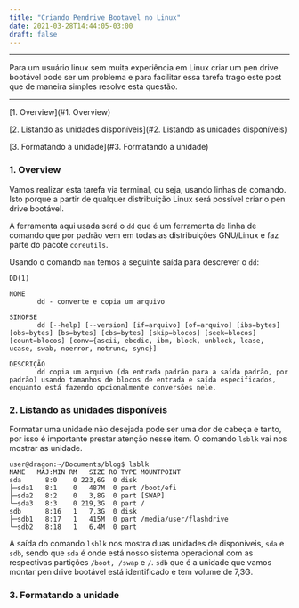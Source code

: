 ```yaml
---
title: "Criando Pendrive Bootavel no Linux"
date: 2021-03-28T14:44:05-03:00
draft: false
---
```


---
Para um usuário linux sem muita experiência em Linux criar um pen drive bootável pode ser um problema e para facilitar essa tarefa trago este post que de maneira simples resolve esta questão.

---

[1. Overview](#1. Overview)

[2. Listando as unidades disponíveis](#2. Listando as unidades disponíveis)

[3. Formatando a unidade](#3. Formatando a unidade)





### 1. Overview

Vamos realizar esta tarefa via terminal, ou seja, usando linhas de comando. Isto porque a partir de qualquer distribuição Linux será possível criar o pen drive bootável. 

A ferramenta aqui usada será o `dd` que é um ferramenta de linha de comando que por padrão vem em todas as distribuições GNU/Linux e faz parte do pacote `coreutils`.

Usando o comando `man` temos a seguinte saída para descrever o `dd`:


```
DD(1) 

NOME
       dd - converte e copia um arquivo

SINOPSE
       dd [--help] [--version] [if=arquivo] [of=arquivo] [ibs=bytes] [obs=bytes] [bs=bytes] [cbs=bytes] [skip=blocos] [seek=blocos] [count=blocos] [conv={ascii, ebcdic, ibm, block, unblock, lcase, ucase, swab, noerror, notrunc, sync}]

DESCRIÇÃO
       dd copia um arquivo (da entrada padrão para a saída padrão, por padrão) usando tamanhos de blocos de entrada e saída especificados, enquanto está fazendo opcionalmente conversões nele.
```



### 2. Listando as unidades disponíveis

Formatar uma unidade não desejada pode ser uma dor de cabeça e tanto, por isso é importante prestar atenção nesse item. O comando `lsblk` vai nos mostrar as unidade.

```
user@dragon:~/Documents/blog$ lsblk
NAME   MAJ:MIN RM   SIZE RO TYPE MOUNTPOINT
sda      8:0    0 223,6G  0 disk 
├─sda1   8:1    0   487M  0 part /boot/efi
├─sda2   8:2    0   3,8G  0 part [SWAP]
└─sda3   8:3    0 219,3G  0 part /
sdb      8:16   1   7,3G  0 disk 
├─sdb1   8:17   1   415M  0 part /media/user/flashdrive
└─sdb2   8:18   1   6,4M  0 part 
```

A saída do comando `lsblk` nos mostra duas unidades de disponíveis, `sda` e `sdb`, sendo que `sda` é onde está nosso sistema operacional com as respectivas partições `/boot, /swap` e `/`. `sdb` que é a unidade que vamos montar pen drive bootável está identificado e tem volume de 7,3G. 



### 3. Formatando a unidade

